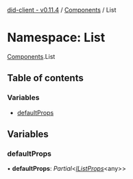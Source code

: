 [did-client - v0.11.4](../README.md) / [Components](components.md) / List

# Namespace: List

[Components](components.md).List

## Table of contents

### Variables

- [defaultProps](components.list.md#defaultprops)

## Variables

### defaultProps

• **defaultProps**: *Partial*<[*IListProps*](../interfaces/components.ilistprops.md)<any\>\>
